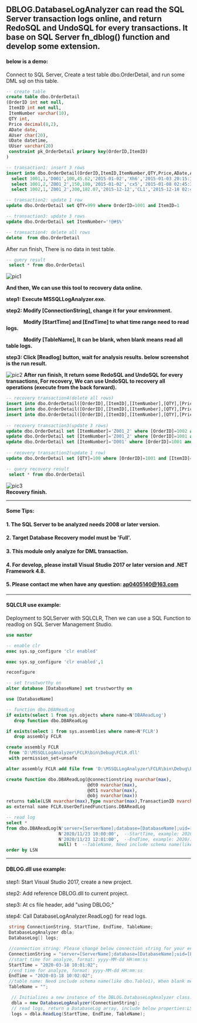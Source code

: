 ## DBLOG.DatabaseLogAnalyzer can read the SQL Server transaction logs online, and return RedoSQL and UndoSQL for every transactions. It base on SQL Server fn_dblog() function and develop some extension.

#### below is a demo:
Connect to SQL Server, Create a test table dbo.OrderDetail, and run some DML sql on this table.
~~~~sql
-- create table
create table dbo.OrderDetail
(OrderID int not null,
 ItemID int not null,
 ItemNumber varchar(10),
 QTY int,
 Price decimal(8,2),
 ADate date,
 AUser char(20),
 UDate datetime,
 UUser varchar(20)
 constraint pk_OrderDetail primary key(OrderID,ItemID)
)

-- transaction1: insert 3 rows
insert into dbo.OrderDetail(OrderID,ItemID,ItemNumber,QTY,Price,ADate,AUser,UDate,UUser)
  select 1001,1,'D001',100,45.62,'2015-01-02','Xh6','2015-01-03 20:15:18','Lx4' union all
  select 1001,2,'Z001_2',150,180,'2015-01-02','cx5','2015-01-08 02:45:32','Yx3' union all
  select 1002,1,'Z001_2',300,182.07,'2015-12-12','CL1','2015-12-18 02:45:32','LY6'

-- transaction2: update 1 row
update dbo.OrderDetail set QTY=999 where OrderID=1001 and ItemID=1

-- transaction3: update 3 rows
update dbo.OrderDetail set ItemNumber='!@#$%'

-- transaction4: delete all rows
delete  from dbo.OrderDetail
~~~~
After run finish, There is no data in test table.
~~~~sql
-- query result
 select * from dbo.OrderDetail
~~~~
![pic1](https://img-blog.csdn.net/20160114160814768?watermark/2/text/aHR0cDovL2Jsb2cuY3Nkbi5uZXQv/font/5a6L5L2T/fontsize/400/fill/I0JBQkFCMA==/dissolve/70/gravity/SouthEast "")

**And then, We can use this tool to recovery data online.**

**step1: Execute MSSQLLogAnalyzer.exe.**

**step2: Modify [ConnectionString], change it for your environment.**

&nbsp;&nbsp;&nbsp;&nbsp;&nbsp;&nbsp;&nbsp;&nbsp;&nbsp;&nbsp;&nbsp;&nbsp;**Modify [StartTime] and [EndTime] to what time range need to read logs.**

&nbsp;&nbsp;&nbsp;&nbsp;&nbsp;&nbsp;&nbsp;&nbsp;&nbsp;&nbsp;&nbsp;&nbsp;**Modify [TableName], It can  be blank, when blank means read all table logs.**

**step3: Click [Readlog] button, wait for analysis results. below screenshot is the run result.**

![pic2](https://img-blog.csdnimg.cn/20200321113032844.png?x-oss-process=image/watermark,type_ZmFuZ3poZW5naGVpdGk,shadow_10,text_aHR0cHM6Ly9ibG9nLmNzZG4ubmV0L2FwMDQwNTE0MA==,size_16,color_FFFFFF,t_70 "")
**After run finish, It return some RedoSQL and UndoSQL for every transactions, For recovery,  We can use UndoSQL to recovery all operations (execute from the back forward).**
~~~~sql
-- recovery transaction4(delete all rows)
insert into dbo.OrderDetail([OrderID],[ItemID],[ItemNumber],[QTY],[Price],[ADate],[AUser],[UDate],[UUser]) values(1002, 1, '!@#$%', 300, 182.07, '2015-12-12', 'CL1', '2015-12-18 02:45:32.000', 'LY6'); 
insert into dbo.OrderDetail([OrderID],[ItemID],[ItemNumber],[QTY],[Price],[ADate],[AUser],[UDate],[UUser]) values(1001, 2, '!@#$%', 150, 180.00, '2015-01-02', 'cx5', '2015-01-08 02:45:32.000', 'Yx3'); 
insert into dbo.OrderDetail([OrderID],[ItemID],[ItemNumber],[QTY],[Price],[ADate],[AUser],[UDate],[UUser]) values(1001, 1, '!@#$%', 999, 45.62, '2015-01-02', 'Xh6', '2015-01-03 20:15:18.000', 'Lx4'); 
 
-- recovery transaction3(update 3 rows)
update dbo.OrderDetail set [ItemNumber]='Z001_2' where [OrderID]=1002 and [ItemID]=1
update dbo.OrderDetail set [ItemNumber]='Z001_2' where [OrderID]=1001 and [ItemID]=2
update dbo.OrderDetail set [ItemNumber]='D001' where [OrderID]=1001 and [ItemID]=1
 
-- recovery transaction2(update 1 row)
update dbo.OrderDetail set [QTY]=100 where [OrderID]=1001 and [ItemID]=1

-- query recovery result
 select * from dbo.OrderDetail
~~~~
![pic3](https://img-blog.csdn.net/20160114161619096?watermark/2/text/aHR0cDovL2Jsb2cuY3Nkbi5uZXQv/font/5a6L5L2T/fontsize/400/fill/I0JBQkFCMA==/dissolve/70/gravity/SouthEast "")
<br/>
**Recovery finish.**

----
#### Some Tips:
#### 1. The SQL Server to be analyzed needs 2008 or later version.
#### 2. Target Database Recovery model must be 'Full'.
#### 3. This module only analyze for DML transaction.
#### 4. For develop, please install Visual Studio 2017 or later version and .NET Framework 4.8.
#### 5. Please contact me when have any question: ap0405140@163.com
----

#### SQLCLR use example:
Deployment to SQLServer with SQLCLR, Then we can use a SQL Function to readlog on SQL Server Management Studio.
~~~~sql
use master

-- enable clr
exec sys.sp_configure 'clr enabled'

exec sys.sp_configure 'clr enabled',1

reconfigure

-- set trustworthy on
alter database [DatabaseName] set trustworthy on

use [DatabaseName]

-- function dbo.DBAReadLog
if exists(select 1 from sys.objects where name=N'DBAReadLog')
   drop function dbo.DBAReadLog

if exists(select 1 from sys.assemblies where name=N'FCLR')
   drop assembly FCLR

create assembly FCLR 
 from 'D:\MSSQLLogAnalyzer\FCLR\bin\Debug\FCLR.dll'
 with permission_set=unsafe

alter assembly FCLR add file from 'D:\MSSQLLogAnalyzer\FCLR\bin\Debug\FCLR.pdb';

create function dbo.DBAReadLog(@connectionstring nvarchar(max),
                               @dt0 nvarchar(max),
                               @dt1 nvarchar(max),
                               @obj nvarchar(max))
returns table(LSN nvarchar(max),Type nvarchar(max),TransactionID nvarchar(max),BeginTime nvarchar(max),EndTime nvarchar(max),ObjectName nvarchar(max),Operation nvarchar(max),RedoSQL nvarchar(max),UndoSQL nvarchar(max),Message nvarchar(max))
as external name FCLR.UserDefinedFunctions.DBAReadLog

-- read log
select * 
from dbo.DBAReadLog(N'server=[ServerName];database=[DatabaseName];uid=[LoginName];pwd=[Password];Connection Timeout=5;Integrated Security=false;',  -- Database connection string
                    N'2020/11/23 10:00:00',  --StartTime, example: 2020/11/23 10:00:00
                    N'2020/11/23 12:01:00',  --EndTime, example: 2020/11/23 12:01:00
                    null) t  --TableName, Need include schema name(like dbo.Table1), When blank or null means query all tables logs.
order by LSN
~~~~
----

#### DBLOG.dll use example:
step1: Start Visual Studio 2017, create a new project.

step2: Add reference DBLOG.dll to current project.

step3: At cs file header, add "using DBLOG;"

step4: Call DatabaseLogAnalyzer.ReadLog() for read logs.

```csharp
 string ConnectionString, StartTime, EndTime, TableName;
 DatabaseLogAnalyzer dbla;
 DatabaseLog[] logs;

 //connection string: Please change below connection string for your environment.
 ConnectionString = "server=[ServerName];database=[DatabaseName];uid=[LoginName];pwd=[Password];Connection Timeout=5;Integrated Security=false;";
 //start time for analyze, format: yyyy-MM-dd HH:mm:ss
 StartTime = "2020-03-18 10:01:02"; 
 //end time for analyze, format: yyyy-MM-dd HH:mm:ss
 EndTime = "2020-03-18 10:02:02"; 
 //table name: Need include schema name(like dbo.Table1), When blank means query all tables 's logs, you can change it for need.
 TableName = ""; 

  // Initializes a new instance of the DBLOG.DatabaseLogAnalyzer class.
  dbla = new DatabaseLogAnalyzer(ConnectionString);  
  // read logs, return a DatabaseLog array, include below properties:LSN,TransactionID,BeginTime,EndTime,ObjectName,Operation,RedoSQL,UndoSQL.
  logs = dbla.ReadLog(StartTime, EndTime, TableName); 
```
